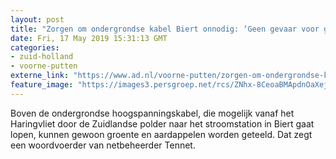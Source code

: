 ```yaml
---
layout: post
title: "Zorgen om ondergrondse kabel Biert onnodig: ‘Geen gevaar voor groenten’"
date: Fri, 17 May 2019 15:31:13 GMT
categories: 
- zuid-holland 
- voorne-putten 
externe_link: "https://www.ad.nl/voorne-putten/zorgen-om-ondergrondse-kabel-biert-onnodig-geen-gevaar-voor-groenten~ab1e01df/"
feature_image: "https://images3.persgroep.net/rcs/ZNhx-8CeoaBMApdnOaXejXJn8e4/diocontent/147827669/_fitwidth/400/?appId=21791a8992982cd8da851550a453bd7f&quality=0.7"
---
```


Boven de ondergrondse hoogspanningskabel, die mogelijk vanaf het Haringvliet door de Zuidlandse polder naar het stroomstation in Biert gaat lopen, kunnen gewoon groente en aardappelen worden geteeld. Dat zegt een woordvoerder van netbeheerder Tennet.
